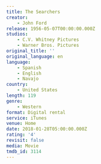 ```yaml
---
title: The Searchers
creator:
    - John Ford
release: 1956-05-07T00:00:00.000Z
studios:
    - C.V. Whitney Pictures
    - Warner Bros. Pictures
original_title: ''
original_language: en
language:
    - Spanish
    - English
    - Navajo
country:
    - United States
length: 119
genre:
    - Western
format: Digital rental
service: iTunes
venue: Home
date: 2018-01-28T05:00:00.000Z
rating: '4'
revisit: false
media: Movie
tmdb_id: 3114
---
```



